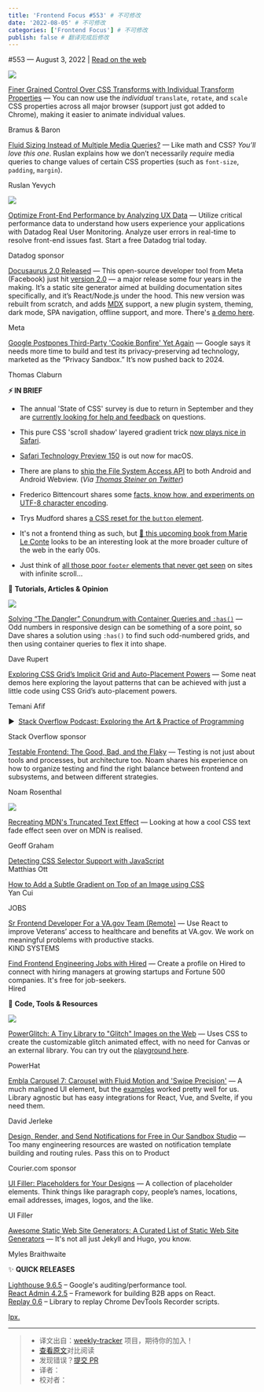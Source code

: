 ```yaml
---
title: 'Frontend Focus #553' # 不可修改
date: '2022-08-05' # 不可修改
categories: ['Frontend Focus'] # 不可修改
publish: false # 翻译完成后修改
---
```


<!--以上是预览信息，图片一张或限制百字左右，前者优先，全文请使用二级及以下标题-->
<!-- more -->

#​553 — August 3, 2022 | [Read on the web](https://frontendfoc.us/link/127053/web)

[![](https://res.cloudinary.com/cpress/image/upload/w_1280,e_sharpen:60/v1659523223/fmsn6viyan9lltfb3gcp.png)](https://frontendfoc.us/link/127054/web)

[Finer Grained Control Over CSS Transforms with Individual Transform Properties](https://frontendfoc.us/link/127054/web "web.dev") — You can now use the _individual_ `translate`, `rotate`, and `scale` CSS properties across all major browser (support just got added to Chrome), making it easier to animate individual values.

Bramus & Baron

[Fluid Sizing Instead of Multiple Media Queries?](https://frontendfoc.us/link/127071/web "www.smashingmagazine.com") — Like math and CSS? _You’ll love this one_. Ruslan explains how we don’t necessarily _require_ media queries to change values of certain CSS properties (such as `font-size`, `padding`, `margin`).

Ruslan Yevych

[![](https://copm.s3.amazonaws.com/cdb3f848.png)](https://frontendfoc.us/link/127055/web)

[Optimize Front-End Performance by Analyzing UX Data](https://frontendfoc.us/link/127055/web "www.datadoghq.com") — Utilize critical performance data to understand how users experience your applications with Datadog Real User Monitoring. Analyze user errors in real-time to resolve front-end issues fast. Start a free Datadog trial today.

Datadog sponsor

[Docusaurus 2.0 Released](https://frontendfoc.us/link/127056/web "docusaurus.io") — This open-source developer tool from Meta (Facebook) just hit [version 2.0](https://frontendfoc.us/link/127057/web) — a major release some four years in the making. It’s a static site generator aimed at building documentation sites specifically, and it’s React/Node.js under the hood. This new version was rebuilt from scratch, and adds [MDX](https://frontendfoc.us/link/127058/web) support, a new plugin system, theming, dark mode, SPA navigation, offline support, and more. There's [a demo here](https://frontendfoc.us/link/127059/web).

Meta

[Google Postpones Third-Party 'Cookie Bonfire' Yet Again](https://frontendfoc.us/link/127060/web "www.theregister.com") — Google says it needs more time to build and test its privacy-preserving ad technology, marketed as the “Privacy Sandbox.” It’s now pushed back to 2024.

Thomas Claburn

**⚡️ IN BRIEF**

*   The annual 'State of CSS' survey is due to return in September and they are [currently looking for help and feedback](https://frontendfoc.us/link/127061/web) on questions.
    
*   This pure CSS 'scroll shadow' layered gradient trick [now plays nice in Safari](https://frontendfoc.us/link/127062/web).
    
*   [Safari Technology Preview 150](https://frontendfoc.us/link/127063/web) is out now for macOS.
    
*   There are plans to [ship the File System Access API](https://frontendfoc.us/link/127064/web) to both Android and Android Webview. (_Via [Thomas Steiner on Twitter](https://frontendfoc.us/link/127065/web)_)
    
*   Frederico Bittencourt shares some [facts, know how, and experiments on UTF-8 character encoding](https://frontendfoc.us/link/127066/web).
    
*   Trys Mudford shares [a CSS reset for the `button` element](https://frontendfoc.us/link/127067/web).
    
*   It's not a frontend thing as such, but [📗 this upcoming book from Marie Le Conte](https://frontendfoc.us/link/127068/web) looks to be an interesting look at the more broader culture of the web in the early 00s.
    
*   Just think of [all those poor `footer` elements that never get seen](https://frontendfoc.us/link/127069/web) on sites with infinite scroll...
    

📙 **Tutorials, Articles & Opinion**

[![](https://res.cloudinary.com/cpress/image/upload/w_1280,e_sharpen:60/v1659528800/dwhzloqv4dwvtnempdga.png)](https://frontendfoc.us/link/127070/web)

[Solving “The Dangler” Conundrum with Container Queries and `:has()`](https://frontendfoc.us/link/127070/web "daverupert.com") — Odd numbers in responsive design can be something of a sore point, so Dave shares a solution using `:has()` to find such odd-numbered grids, and then using container queries to flex it into shape.

Dave Rupert

[Exploring CSS Grid’s Implicit Grid and Auto-Placement Powers](https://frontendfoc.us/link/127072/web "css-tricks.com") — Some neat demos here exploring the layout patterns that can be achieved with just a little code using CSS Grid’s auto-placement powers.

Temani Afif

▶  [Stack Overflow Podcast: Exploring the Art & Practice of Programming](https://frontendfoc.us/link/127073/web "stackoverflow.blog")

Stack Overflow sponsor

[Testable Frontend: The Good, Bad, and the Flaky](https://frontendfoc.us/link/127074/web "www.smashingmagazine.com") — Testing is not just about tools and processes, but architecture too. Noam shares his experience on how to organize testing and find the right balance between frontend and subsystems, and between different strategies.

Noam Rosenthal

[![](https://res.cloudinary.com/cpress/image/upload/w_1280,e_sharpen:60/v1659534902/mzb0sazjoywqgc7q3yg4.png)](https://frontendfoc.us/link/127096/web)

[Recreating MDN's Truncated Text Effect](https://frontendfoc.us/link/127096/web "css-tricks.com") — Looking at how a cool CSS text fade effect seen over on MDN is realised.

Geoff Graham

[Detecting CSS Selector Support with JavaScript](https://frontendfoc.us/link/127075/web)  
Matthias Ott

[How to Add a Subtle Gradient on Top of an Image using CSS](https://frontendfoc.us/link/127076/web)  
Yan Cui

JOBS

[Sr Frontend Developer For a VA.gov Team (Remote)](https://frontendfoc.us/link/127095/web) — Use React to improve Veterans’ access to healthcare and benefits at VA.gov. We work on meaningful problems with productive stacks.  
KIND SYSTEMS

[Find Frontend Engineering Jobs with Hired](https://frontendfoc.us/link/127077/web) — Create a profile on Hired to connect with hiring managers at growing startups and Fortune 500 companies. It's free for job-seekers.  
Hired

🔧 **Code, Tools & Resources**

[![](https://res.cloudinary.com/cpress/image/upload/w_1280,e_sharpen:60/v1659527782/aujb5rntbbrjnhs1lqiz.png)](https://frontendfoc.us/link/127078/web)

[PowerGlitch: A Tiny Library to "Glitch" Images on the Web](https://frontendfoc.us/link/127078/web "7ph.github.io") — Uses CSS to create the customizable glitch animated effect, with no need for Canvas or an external library. You can try out the [playground here](https://frontendfoc.us/link/127079/web).

PowerHat

[Embla Carousel 7: Carousel with Fluid Motion and 'Swipe Precision'](https://frontendfoc.us/link/127082/web "www.embla-carousel.com") — A much maligned UI element, but the [examples](https://frontendfoc.us/link/127083/web) worked pretty well for us. Library agnostic but has easy integrations for React, Vue, and Svelte, if you need them.

David Jerleke

[Design, Render, and Send Notifications for Free in Our Sandbox Studio](https://frontendfoc.us/link/127081/web "www.courier.com") — Too many engineering resources are wasted on notification template building and routing rules. Pass this on to Product

Courier.com sponsor

[UI Filler: Placeholders for Your Designs](https://frontendfoc.us/link/127080/web "www.uifiller.com") — A collection of placeholder elements. Think things like paragraph copy, people’s names, locations, email addresses, images, logos, and the like.

UI Filler

[Awesome Static Web Site Generators: A Curated List of Static Web Site Generators](https://frontendfoc.us/link/127084/web "github.com") — It's not all just Jekyll and Hugo, you know.

Myles Braithwaite

✨ **QUICK RELEASES**

[Lighthouse 9.6.5](https://frontendfoc.us/link/127087/web) – Google's auditing/performance tool.  
[React Admin 4.2.5](https://frontendfoc.us/link/127092/web) – Framework for building B2B apps on React.  
[Replay 0.6](https://frontendfoc.us/link/127093/web) – Library to replay Chrome DevTools Recorder scripts.

[Ipx.](https://frontendfoc.us/link/127094/web)

---
> * 译文出自：[weekly-tracker](https://github.com/FEDarling/weekly-tracker) 项目，期待你的加入！
> * [查看原文](https://frontendfoc.us/issues/553)对比阅读
> * 发现错误？[提交 PR](https://github.com/FEDarling/weekly-tracker/blob/main/weeklys/frontend_focus/553)
> * 译者：
> * 校对者：
